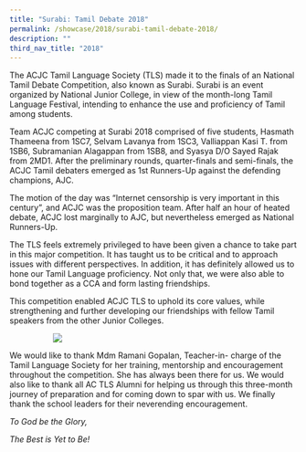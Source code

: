 ```yaml
---
title: "Surabi: Tamil Debate 2018"
permalink: /showcase/2018/surabi-tamil-debate-2018/
description: ""
third_nav_title: "2018"
---
```

The ACJC Tamil Language Society (TLS) made it to the finals of an National Tamil Debate Competition, also known as Surabi. Surabi is an event organized by National Junior College, in view of the month-long Tamil Language Festival, intending to enhance the use and proficiency of Tamil among students.

  

Team ACJC competing at Surabi 2018 comprised of five students, Hasmath Thameena from 1SC7, Selvam Lavanya from 1SC3, Valliappan Kasi T. from 1SB6, Subramanian Alagappan from 1SB8, and Syasya D/O Sayed Rajak from 2MD1. After the preliminary rounds, quarter-finals and semi-finals, the ACJC Tamil debaters emerged as 1st Runners-Up against the defending champions, AJC.

  

The motion of the day was “Internet censorship is very important in this century”, and ACJC was the proposition team. After half an hour of heated debate, ACJC lost marginally to AJC, but nevertheless emerged as National Runners-Up.

  

The TLS feels extremely privileged to have been given a chance to take part in this major competition. It has taught us to be critical and to approach issues with different perspectives. In addition, it has definitely allowed us to hone our Tamil Language proficiency. Not only that, we were also able to bond together as a CCA and form lasting friendships.

This competition enabled ACJC TLS to uphold its core values, while strengthening and further developing our friendships with fellow Tamil speakers from the other Junior Colleges.

<style>  
img {  
  display: block;  
  margin-left: auto;  
  margin-right: auto;  
}  
</style>  
<img style="width:70%;" src="![](/images/img_1601.jpg)">  
  
 
  

We would like to thank Mdm Ramani Gopalan, Teacher-in- charge of the Tamil Language Society for her training, mentorship and encouragement throughout the competition. She has always been there for us. We would also like to thank all AC TLS Alumni for helping us through this three-month journey of preparation and for coming down to spar with us. We finally thank the school leaders for their neverending encouragement.

  

_To God be the Glory,_

_The Best is Yet to Be!_